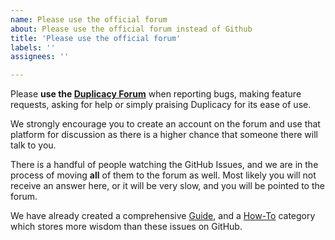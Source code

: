 ```yaml
---
name: Please use the official forum
about: Please use the official forum instead of Github
title: 'Please use the official forum'
labels: ''
assignees: ''

---
```



Please **use the [Duplicacy Forum](https://forum.duplicacy.com/)** when reporting bugs, making feature requests, asking for help or simply praising Duplicacy for its ease of use.

We strongly encourage you to create an account on the forum and use that platform for discussion as there is a higher chance that someone there will talk to you. 

There is a handful of people watching the GitHub Issues, and we are in the process of moving **all** of them to the forum as well. Most likely you will not receive an answer here, or it will be very slow, and you will be pointed to the forum.

We have already created a comprehensive [Guide](https://forum.duplicacy.com/t/duplicacy-user-guide/1197), and a [How-To](https://forum.duplicacy.com/c/how-to) category which stores more wisdom than these issues on GitHub.
